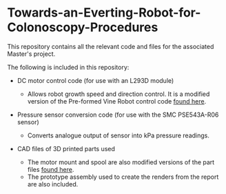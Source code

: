 # Towards-an-Everting-Robot-for-Colonoscopy-Procedures
This repository contains all the relevant code and files for the associated Master's project.

The following is included in this repository:
- DC motor control code (for use with an L293D module)
  - Allows robot growth speed and direction control. It is a modified version of the Pre-formed Vine Robot control code [found here](https://www.vinerobots.org/build-one/pre-formed-vine-robot/).

- Pressure sensor conversion code (for use with the SMC PSE543A-R06 sensor)
  - Converts analogue output of sensor into kPa pressure readings.

- CAD files of 3D printed parts used
  - The motor mount and spool are also modified versions of the part files [found here](https://www.vinerobots.org/build-one/pre-formed-vine-robot/).
  - The prototype assembly used to create the renders from the report are also included.





